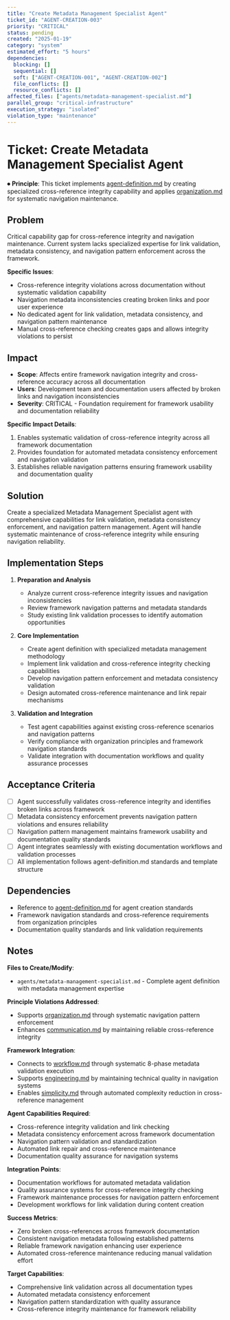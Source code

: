 ```yaml
---
title: "Create Metadata Management Specialist Agent"
ticket_id: "AGENT-CREATION-003"
priority: "CRITICAL"
status: pending
created: "2025-01-19"
category: "system"
estimated_effort: "5 hours"
dependencies:
  blocking: []
  sequential: []
  soft: ["AGENT-CREATION-001", "AGENT-CREATION-002"]
  file_conflicts: []
  resource_conflicts: []
affected_files: ["agents/metadata-management-specialist.md"]
parallel_group: "critical-infrastructure"
execution_strategy: "isolated"
violation_type: "maintenance"
---
```


# Ticket: Create Metadata Management Specialist Agent

⏺ **Principle**: This ticket implements [agent-definition.md](../principles/agent-definition.md) by creating specialized cross-reference integrity capability and applies [organization.md](../principles/organization.md) for systematic navigation maintenance.

## Problem

Critical capability gap for cross-reference integrity and navigation maintenance. Current system lacks specialized expertise for link validation, metadata consistency, and navigation pattern enforcement across the framework.

**Specific Issues**:
- Cross-reference integrity violations across documentation without systematic validation capability
- Navigation metadata inconsistencies creating broken links and poor user experience
- No dedicated agent for link validation, metadata consistency, and navigation pattern maintenance
- Manual cross-reference checking creates gaps and allows integrity violations to persist

## Impact

- **Scope**: Affects entire framework navigation integrity and cross-reference accuracy across all documentation
- **Users**: Development team and documentation users affected by broken links and navigation inconsistencies
- **Severity**: CRITICAL - Foundation requirement for framework usability and documentation reliability

**Specific Impact Details**:
1. Enables systematic validation of cross-reference integrity across all framework documentation
2. Provides foundation for automated metadata consistency enforcement and navigation validation
3. Establishes reliable navigation patterns ensuring framework usability and documentation quality

## Solution

Create a specialized Metadata Management Specialist agent with comprehensive capabilities for link validation, metadata consistency enforcement, and navigation pattern management. Agent will handle systematic maintenance of cross-reference integrity while ensuring navigation reliability.

## Implementation Steps

1. **Preparation and Analysis**
   - Analyze current cross-reference integrity issues and navigation inconsistencies
   - Review framework navigation patterns and metadata standards
   - Study existing link validation processes to identify automation opportunities

2. **Core Implementation**
   - Create agent definition with specialized metadata management methodology
   - Implement link validation and cross-reference integrity checking capabilities
   - Develop navigation pattern enforcement and metadata consistency validation
   - Design automated cross-reference maintenance and link repair mechanisms

3. **Validation and Integration**
   - Test agent capabilities against existing cross-reference scenarios and navigation patterns
   - Verify compliance with organization principles and framework navigation standards
   - Validate integration with documentation workflows and quality assurance processes

## Acceptance Criteria

- [ ] Agent successfully validates cross-reference integrity and identifies broken links across framework
- [ ] Metadata consistency enforcement prevents navigation pattern violations and ensures reliability
- [ ] Navigation pattern management maintains framework usability and documentation quality standards
- [ ] Agent integrates seamlessly with existing documentation workflows and validation processes
- [ ] All implementation follows agent-definition.md standards and template structure

## Dependencies

- Reference to [agent-definition.md](../principles/agent-definition.md) for agent creation standards
- Framework navigation standards and cross-reference requirements from organization principles
- Documentation quality standards and link validation requirements

## Notes

**Files to Create/Modify**:
- `agents/metadata-management-specialist.md` - Complete agent definition with metadata management expertise

**Principle Violations Addressed**:
- Supports [organization.md](../principles/organization.md) through systematic navigation pattern enforcement
- Enhances [communication.md](../principles/communication.md) by maintaining reliable cross-reference integrity

**Framework Integration**:
- Connects to [workflow.md](../principles/workflow.md) through systematic 8-phase metadata validation execution
- Supports [engineering.md](../principles/engineering.md) by maintaining technical quality in navigation systems
- Enables [simplicity.md](../principles/simplicity.md) through automated complexity reduction in cross-reference management

**Agent Capabilities Required**:
- Cross-reference integrity validation and link checking
- Metadata consistency enforcement across framework documentation
- Navigation pattern validation and standardization
- Automated link repair and cross-reference maintenance
- Documentation quality assurance for navigation systems

**Integration Points**:
- Documentation workflows for automated metadata validation
- Quality assurance systems for cross-reference integrity checking
- Framework maintenance processes for navigation pattern enforcement
- Development workflows for link validation during content creation

**Success Metrics**:
- Zero broken cross-references across framework documentation
- Consistent navigation metadata following established patterns
- Reliable framework navigation enhancing user experience
- Automated cross-reference maintenance reducing manual validation effort

**Target Capabilities**:
- Comprehensive link validation across all documentation types
- Automated metadata consistency enforcement
- Navigation pattern standardization with quality assurance
- Cross-reference integrity maintenance for framework reliability